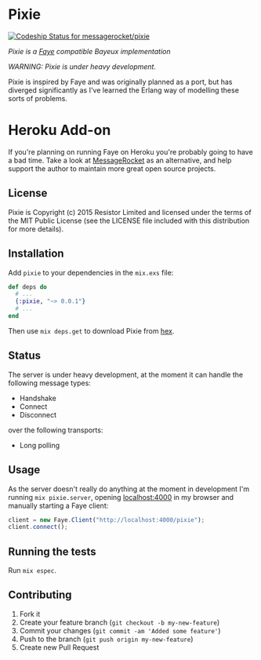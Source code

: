 # Pixie

[ ![Codeship Status for messagerocket/pixie](https://codeship.com/projects/eb1dde70-2d10-0133-c122-16954c8f6a18/status?branch=master)](https://codeship.com/projects/98754)

*Pixie is a [Faye](http://faye.jcoglan.com) compatible Bayeux implementation*

*WARNING: Pixie is under heavy development.*

Pixie is inspired by Faye and was originally planned as a port, but has
diverged significantly as I've learned the Erlang way of modelling these
sorts of problems.

# Heroku Add-on

If you're planning on running Faye on Heroku you're probably going to have a bad time.  Take a look at [MessageRocket](https://messagerocket.co/) as an alternative, and help support the author to maintain more great open source projects.

## License

Pixie is Copyright (c) 2015 Resistor Limited and licensed under the terms of
the MIT Public License (see the LICENSE file included with this distribution
for more details).

## Installation

Add `pixie` to your dependencies in the `mix.exs` file:

```elixir
def deps do
  # ...
  {:pixie, "~> 0.0.1"}
  # ...
end
```

Then use `mix deps.get` to download Pixie from [hex](https://hex.pm/).

## Status

The server is under heavy development, at the moment it can handle the
following message types:

  - Handshake
  - Connect
  - Disconnect

over the following transports:

  - Long polling

## Usage

As the server doesn't really do anything at the moment in development I'm
running `mix pixie.server`, opening [localhost:4000](http://localhost:4000)
in my browser and manually starting a Faye client:


```javascript
client = new Faye.Client("http://localhost:4000/pixie");
client.connect();
```

## Running the tests

Run `mix espec`.

## Contributing

1. Fork it
2. Create your feature branch (`git checkout -b my-new-feature`)
3. Commit your changes (`git commit -am 'Added some feature'`)
4. Push to the branch (`git push origin my-new-feature`)
5. Create new Pull Request
